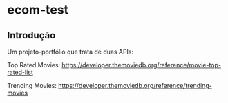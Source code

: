 # ecom-test

## Introdução

Um projeto-portfólio que trata de duas APIs:

Top Rated Movies:
https://developer.themoviedb.org/reference/movie-top-rated-list

Trending Movies:
https://developer.themoviedb.org/reference/trending-movies

